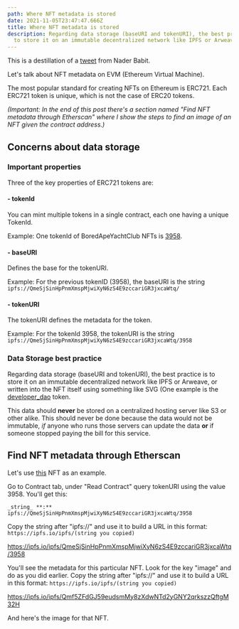 ```yaml
---
path: Where NFT metadata is stored
date: 2021-11-05T23:47:47.666Z
title: Where NFT metadata is stored
description: Regarding data storage (baseURI and tokenURI), the best practice is
  to store it on an immutable decentralized network like IPFS or Arweave
---
```


This is a destillation of a [tweet](https://twitter.com/dabit3/status/1456399715646513153) from Nader Babit.

Let's talk about NFT metadata on EVM (Ethereum Virtual Machine).

The most popular standard for creating NFTs on Ethereum is ERC721. Each ERC721 token is unique, which is not the case of ERC20 tokens.

*(Important: In the end of this post there's a section named "Find NFT metadata through Etherscan" where I show the steps to find an image of an NFT given the contract address.)*

## Concerns about data storage

### Important properties

Three of the key properties of ERC721 tokens are:

#### - tokenId

You can mint multiple tokens in a single contract, each one having a unique TokenId.

Example: One tokenId of BoredApeYachtClub NFTs is [3958](https://etherscan.io/token/0xbc4ca0eda7647a8ab7c2061c2e118a18a936f13d?a=3958).


#### - baseURI

Defines the base for the tokenURI.

Example: For the previous tokenID (3958), the baseURI is the string `ipfs://QmeSjSinHpPnmXmspMjwiXyN6zS4E9zccariGR3jxcaWtq/`


#### - tokenURI

The tokenURI defines the metadata for the token.

Example: For the tokenId 3958, the tokenURI is the string `ipfs://QmeSjSinHpPnmXmspMjwiXyN6zS4E9zccariGR3jxcaWtq/3958`


### Data Storage best practice

Regarding data storage (baseURI and tokenURI), the best practice is to store it on an immutable decentralized network like IPFS or Arweave, or written into the NFT itself using something like SVG (One example is the [developer_dao](https://etherscan.io/address/0x25ed58c027921e14d86380ea2646e3a1b5c55a8b) token.

This data should **never** be stored on a centralized hosting server like S3 or other alike.
This should never be done because the data would not be immutable, *if* anyone who runs those servers can update the data **or** if someone stopped paying the bill for this service.



## Find NFT metadata through Etherscan

Let's use [this](https://etherscan.io/token/0xbc4ca0eda7647a8ab7c2061c2e118a18a936f13d?a=3958) NFT as an example.

Go to Contract tab, under "Read Contract" query tokenURI using the value 3958. You'll get this:
```
_string_ **:** ipfs://QmeSjSinHpPnmXmspMjwiXyN6zS4E9zccariGR3jxcaWtq/3958
```

Copy the string after "ipfs://" and use it to build a URL in this format: `https://ipfs.io/ipfs/(string you copied)`

https://ipfs.io/ipfs/QmeSjSinHpPnmXmspMjwiXyN6zS4E9zccariGR3jxcaWtq/3958

You'll see the metadata for this particular NFT. Look for the key "image" and do as you did earlier. Copy the string after "ipfs://" and use it to build a URL in this format: `https://ipfs.io/ipfs/(string you copied)`

https://ipfs.io/ipfs/Qmf5ZFdGJ59eudsmMy8zXdwNTd2yGNY2qrkszzQftgM32H

And here's the image for that NFT.